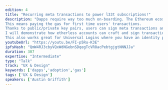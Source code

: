 ```yaml
---
edition: 4
title: "Recurring meta transactions to power l33t subscriptions!"
description: "Dapps require way too much on-boarding. The Ethereum ecosystem needs to push toward mass adoption by allowing new users immediate access to functionality and interactivity without all the hoops to jump through.
This means paying the gas for first time users' transactions. 
Thanks to public/private key pairs, users can sign meta transactions and incentivize desktop miners to pay the gas for them.
I will demonstrate how etherless accounts can craft and sign transaction off-chain and send them to a relayer. The relayer, incentivized by the a reward in the transaction, submit the the meta transaction to a bouncer proxy and pay the gas. 
This also works great for Universal Logins where you have an identity proxy that your etherless devices can transact through."
youtubeUrl: "https://youtu.be/FI-p5Ru-K3E"
ipfsHash: "QmW4RJ3cbyVQxWdNGebnSDqegTcVR8acPebtgjgtNNNJJa"
duration: 307
expertise: "Intermediate"
type: "Talk"
track: "UX & Design"
keywords: ['dapps','adoption','gas']
tags: ['UX & Design']
speakers: ['Austin Griffith']
---
```

